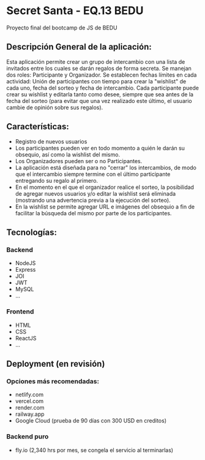 # Secret Santa - EQ.13 BEDU
Proyecto final del bootcamp de JS de BEDU

## Descripción General de la aplicación:
Esta aplicación permite crear un grupo de intercambio con una lista de invitados entre los cuales se darán regalos de forma secreta.
Se manejan dos roles: Participante y Organizador.
Se establecen fechas límites en cada actividad: Unión de participantes con tiempo para crear la "wishlist" de cada uno, fecha del sorteo y fecha de intercambio.
Cada participante puede crear su wishlist y editarla tanto como desee, siempre que sea antes de la fecha del sorteo (para evitar que una vez realizado este último, el usuario cambie de
opinión sobre sus regalos).

## Características:
- Registro de nuevos usuarios
- Los participantes pueden ver en todo momento a quién le darán su obsequio, así como la wishlist del mismo.
- Los Organizadores pueden ser o no Participantes.
- La aplicación está diseñada para no "cerrar" los intercambios, de modo que el intercambio siempre termine con el último participante entregando su regalo al primero.
- En el momento en el que el organizador realice el sorteo, la posibilidad de agregar nuevos usuarios y/o editar la wishlist será eliminada (mostrando una advertencia previa a la ejecución del sorteo).
- En la wishlist se permite agregar URL  e imágenes del obsequio a fin de facilitar la búsqueda del mismo por parte de los participantes.

## Tecnologías:
### Backend
- NodeJS
- Express
- JOI
- JWT
- MySQL
- ...

### Frontend
- HTML
- CSS
- ReactJS
- ...

## Deployment (en revisión)
### Opciones más recomendadas:
- netlify.com
- vercel.com
- render.com
- railway.app
- Google Cloud (prueba de 90 días con 300 USD en creditos)

### Backend puro
- fly.io (2,340 hrs por mes, se congela el servicio al terminarlas)
